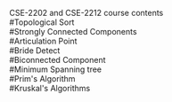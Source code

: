 CSE-2202 and CSE-2212 course contents<br/>
#Topological Sort</br>
#Strongly Connected Components</br>
#Articulation Point</br>
#Bride Detect</br>
#Biconnected Component</br>
#Minimum Spanning tree</br>
#Prim's Algorithm</br>
#Kruskal's Algorithms</br>
